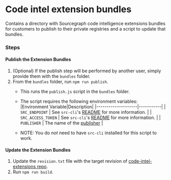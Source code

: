 # Code intel extension bundles

Contains a directory with Sourcegraph code intelligence extensions bundles for customers to publish to their private registries and a script to update that bundles.

### Steps

#### Publish the Extension Bundles
1. (Optional) If the publish step will be performed by another user, simply provide them with the `bundles` folder.
2. From the `bundles` folder, run `npm run publish`.
   - This runs the `publish.js` script in the `bundles` folder.
   - The script requires the following environment variables:
     |Environment Variable|Description|
     |--------------------|-----------|
     | `SRC_ENDPOINT` | See `src-cli`'s [README](https://github.com/sourcegraph/src-cli#log-into-your-sourcegraph-instance) for more information. |
     | `SRC_ACCESS_TOKEN` | See `src-cli`'s [README](https://github.com/sourcegraph/src-cli#log-into-your-sourcegraph-instance) for more information. |
     | `PUBLISHER` | The name of the [publisher](https://docs.sourcegraph.com/extensions/authoring/manifest#fields) |

   - NOTE: You do _not_ need to have `src-cli` installed for this script to work.

#### Update the Extension Bundles
1. Update the `revision.txt` file with the target revision of [code-intel-extensions repo](https://github.com/sourcegraph/code-intel-extensions).
2. Run `npm run build`.
